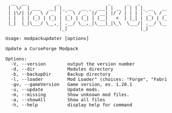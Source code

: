 <pre>
  __  __           _                  _      _   _           _       _            
 |  \/  | ___   __| |_ __   __ _  ___| | __ | | | |_ __   __| | __ _| |_ ___ _ __ 
 | |\/| |/ _ \ / _` | '_ \ / _` |/ __| |/ / | | | | '_ \ / _` |/ _` | __/ _ \ '__|
 | |  | | (_) | (_| | |_) | (_| | (__|   <  | |_| | |_) | (_| | (_| | ||  __/ |   
 |_|  |_|\___/ \__,_| .__/ \__,_|\___|_|\_\  \___/| .__/ \__,_|\__,_|\__\___|_|   
                    |_|                           |_|                             

Usage: modpackupdater [options]

Update a CurseForge Modpack

Options:
  -V, --version        output the version number
  -d, --dir <value>           Modules directory
  -b, --backupDir <value>     Backup directory
  -l, --loader <value>        Mod Loader" (choices: "Forge", "Fabric", "Quilt", "Cauldron", "LiteLoader")
  -gv, --gameVersion <value>  Game version, ex. 1.20.1
  -u, --update         Update mods.
  -m, --missing        Show unknown mod files.
  -a, --showAll        Show all files
  -h, --help           display help for command
</pre>

